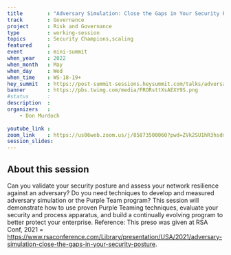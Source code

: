 ```yaml
---
title        : "Adversary Simulation: Close the Gaps in Your Security Posture"
track        : Governance
project      : Risk and Governance
type         : working-session
topics       : Security Champions,scaling
featured     :
event        : mini-summit
when_year    : 2022
when_month   : May
when_day     : Wed
when_time    : WS-18-19+
hey_summit   : https://post-summit-sessions.heysummit.com/talks/adversary-simulation-close-the-gaps-in-your-security-posture/
banner       : https://pbs.twimg.com/media/FRORsttXsAEXY9S.png
#status      : 
description  :
organizers   :
    - Don Murdoch
    
youtube_link : 
zoom_link    : https://us06web.zoom.us/j/85873500060?pwd=ZVk2SU1hR3hsdm44NFFXYlM4UjhLQT09
session_slides:
---
```




## About this session
Can you validate your security posture and assess your network resilience against an adversary? Do you need techniques to develop and measured adversary simulation or the Purple Team program? This session will demonstrate how to use proven Purple Teaming techniques, evaluate your security and process apparatus, and build a continually evolving program to better protect your enterprise.
Reference:
This preso was given at RSA Conf, 2021 = https://www.rsaconference.com/Library/presentation/USA/2021/adversary-simulation-close-the-gaps-in-your-security-posture.

